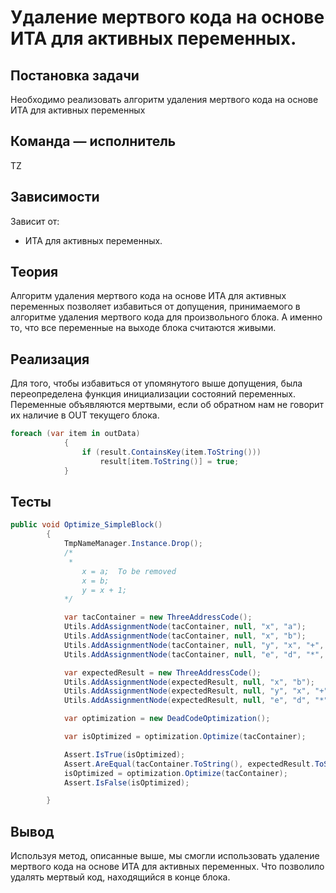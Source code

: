 # Удаление мертвого кода на основе ИТА для активных переменных.

## Постановка задачи
Необходимо реализовать алгоритм удаления мертвого кода на основе ИТА для активных переменных

## Команда — исполнитель
TZ

## Зависимости
Зависит от:
 - ИТА для активных переменных.

## Теория
Алгоритм удаления мертвого кода на основе ИТА для активных переменных позволяет избавиться от допущения, принимаемого в алгоритме удаления мертвого кода для произвольного блока. А именно то, что все переменные на выходе блока считаются живыми.

## Реализация
Для того, чтобы избавиться от упомянутого выше допущения, была переопределена функция инициализации состояний переменных. Переменные объявляются мертвыми, если об обратном нам не говорит их наличие в OUT текущего блока.
```csharp
foreach (var item in outData)
            {
                if (result.ContainsKey(item.ToString()))
                    result[item.ToString()] = true;
            }
```
## Тесты
```csharp
public void Optimize_SimpleBlock()
        {
            TmpNameManager.Instance.Drop();
            /*
             *  
	            x = a;  To be removed
                x = b;
                y = x + 1;
            */

            var tacContainer = new ThreeAddressCode();
            Utils.AddAssignmentNode(tacContainer, null, "x", "a");
            Utils.AddAssignmentNode(tacContainer, null, "x", "b");
            Utils.AddAssignmentNode(tacContainer, null, "y", "x", "+", "1");
            Utils.AddAssignmentNode(tacContainer, null, "e", "d", "*", "a");

            var expectedResult = new ThreeAddressCode();
            Utils.AddAssignmentNode(expectedResult, null, "x", "b");
            Utils.AddAssignmentNode(expectedResult, null, "y", "x", "+", "1");
            Utils.AddAssignmentNode(expectedResult, null, "e", "d", "*", "a");

            var optimization = new DeadCodeOptimization();

            var isOptimized = optimization.Optimize(tacContainer);

            Assert.IsTrue(isOptimized);
            Assert.AreEqual(tacContainer.ToString(), expectedResult.ToString());
            isOptimized = optimization.Optimize(tacContainer);
            Assert.IsFalse(isOptimized);

        }
```
## Вывод
Используя метод, описанные выше, мы смогли использовать удаление мертвого кода на основе ИТА для активных переменных. Что позволило удалять мертвый код, находящийся в конце блока.

